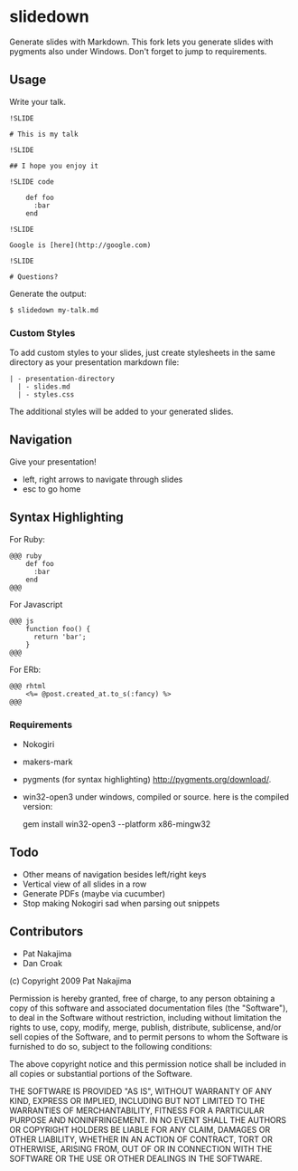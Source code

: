 # slidedown

Generate slides with Markdown.
This fork lets you generate slides with pygments also under Windows. 
Don't forget to jump to requirements.

## Usage

Write your talk.

    !SLIDE
    
    # This is my talk
    
    !SLIDE
    
    ## I hope you enjoy it
    
    !SLIDE code
    
        def foo
          :bar
        end
    
    !SLIDE
    
    Google is [here](http://google.com)
    
    !SLIDE
    
    # Questions?

Generate the output:

    $ slidedown my-talk.md

### Custom Styles

To add custom styles to your slides, just create stylesheets in the same directory as your presentation markdown file:

    | - presentation-directory
      | - slides.md
      | - styles.css

The additional styles will be added to your generated slides.

## Navigation

Give your presentation!

* left, right arrows to navigate through slides
* esc to go home

## Syntax Highlighting

For Ruby:

    @@@ ruby
        def foo
          :bar
        end
    @@@

For Javascript

    @@@ js
        function foo() {
          return 'bar';
        }
    @@@

For ERb:

    @@@ rhtml
        <%= @post.created_at.to_s(:fancy) %>
    @@@

### Requirements

* Nokogiri
* makers-mark
* pygments (for syntax highlighting) http://pygments.org/download/.
* win32-open3 under windows, compiled or source. here is the compiled version:

    gem install win32-open3 --platform x86-mingw32

## Todo

* Other means of navigation besides left/right keys
* Vertical view of all slides in a row
* Generate PDFs (maybe via cucumber)
* Stop making Nokogiri sad when parsing out snippets

## Contributors

* Pat Nakajima
* Dan Croak

(c) Copyright 2009 Pat Nakajima

Permission is hereby granted, free of charge, to any person
obtaining a copy of this software and associated documentation
files (the "Software"), to deal in the Software without
restriction, including without limitation the rights to use,
copy, modify, merge, publish, distribute, sublicense, and/or sell
copies of the Software, and to permit persons to whom the
Software is furnished to do so, subject to the following
conditions:
 
The above copyright notice and this permission notice shall be
included in all copies or substantial portions of the Software.
 
THE SOFTWARE IS PROVIDED "AS IS", WITHOUT WARRANTY OF ANY KIND,
EXPRESS OR IMPLIED, INCLUDING BUT NOT LIMITED TO THE WARRANTIES
OF MERCHANTABILITY, FITNESS FOR A PARTICULAR PURPOSE AND
NONINFRINGEMENT. IN NO EVENT SHALL THE AUTHORS OR COPYRIGHT
HOLDERS BE LIABLE FOR ANY CLAIM, DAMAGES OR OTHER LIABILITY,
WHETHER IN AN ACTION OF CONTRACT, TORT OR OTHERWISE, ARISING
FROM, OUT OF OR IN CONNECTION WITH THE SOFTWARE OR THE USE OR
OTHER DEALINGS IN THE SOFTWARE.
